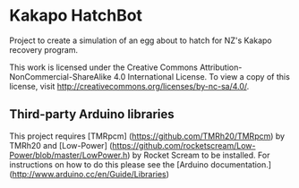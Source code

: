 # Kakapo HatchBot
Project to create a simulation of an egg about to hatch for NZ's Kakapo recovery program.

This work is licensed under the Creative Commons Attribution-NonCommercial-ShareAlike 4.0 International License. To view a copy of this license, visit http://creativecommons.org/licenses/by-nc-sa/4.0/.

## Third-party Arduino libraries
This project requires [TMRpcm] (https://github.com/TMRh20/TMRpcm) by TMRh20 and [Low-Power] (https://github.com/rocketscream/Low-Power/blob/master/LowPower.h) by Rocket Scream to be installed. For instructions on how to do this please see the [Arduino documentation.] (http://www.arduino.cc/en/Guide/Libraries)
